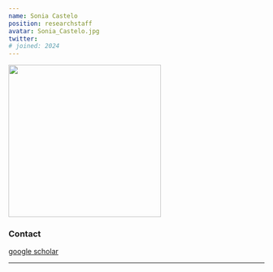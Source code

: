 ```yaml
---
name: Sonia Castelo
position: researchstaff
avatar: Sonia_Castelo.jpg
twitter: 
# joined: 2024
---
```


<img width="300" src="{{site.baseurl}}/images/people/{{page.avatar}}" data-action="zoom">

### Contact

<!-- [ari-benjamin.com](http://ari-benjamin.com)<br>
<i class="fa fa-envelope-o"></i>  `aarrii@seas.upenn.edu`<br> -->
<i class="fa fa-bar-chart"></i> [google scholar](https://scholar.google.com/citations?user=dvkvhOsAAAAJ&hl=en) <br>

<!-- <hr>

### Research Interests

### Bio -->

<hr>
